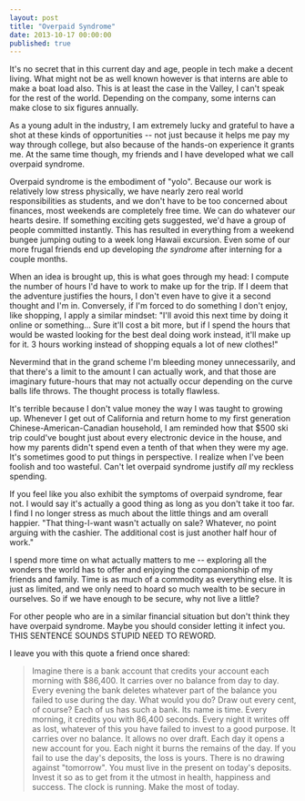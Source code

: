 ```yaml
---
layout: post
title: "Overpaid Syndrome"
date: 2013-10-17 00:00:00
published: true
---
```


It's no secret that in this current day and age, people in tech make a decent 
living. What might not be as well known however is that interns are able to make 
a boat load also. This is at least the case in the Valley, I can't speak for the 
rest of the world. Depending on the company, some interns can make close to six 
figures annually.

As a young adult in the industry, I am extremely lucky and grateful to have a 
shot at these kinds of opportunities -- not just because it helps me pay my way 
through college, but also because of the hands-on experience it grants me. At 
the same time though, my friends and I have developed what we call overpaid 
syndrome.

Overpaid syndrome is the embodiment of "yolo". Because our work is relatively 
low stress physically, we have nearly zero real world responsibilities as 
students, and we don't have to be too concerned about finances, most weekends 
are completely free time. We can do whatever our hearts desire. If something 
exciting gets suggested, we'd have a group of people committed instantly. This 
has resulted in everything from a weekend bungee jumping outing to a week long 
Hawaii excursion. Even some of our more frugal friends end up developing _the 
syndrome_ after interning for a couple months.

When an idea is brought up, this is what goes through my head: I compute the 
number of hours I'd have to work to make up for the trip. If I deem that the 
adventure justifies the hours, I don't even have to give it a second thought and 
I'm in. Conversely, if I'm forced to do something I don't enjoy, like shopping, 
I apply a similar mindset: "I'll avoid this next time by doing it online or 
something... Sure it'll cost a bit more, but if I spend the hours that would be 
wasted looking for the best deal doing work instead, it'll make up for it. 3 
hours working instead of shopping equals a lot of new clothes!"

Nevermind that in the grand scheme I'm bleeding money unnecessarily, and that 
there's a limit to the amount I can actually work, and that those are imaginary 
future-hours that may not actually occur depending on the curve balls life 
throws. The thought process is totally flawless.

It's terrible because I don't value money the way I was taught to growing up. 
Whenever I get out of California and return home to my first generation 
Chinese-American-Canadian household, I am reminded how that $500 ski trip 
could've bought just about every electronic device in the house, and how my 
parents didn't spend even a tenth of that when they were my age. It's sometimes 
good to put things in perspective. I realize when I've been foolish and too 
wasteful. Can't let overpaid syndrome justify _all_ my reckless spending.

If you feel like you also exhibit the symptoms of overpaid syndrome, fear not. I 
would say it's actually a good thing as long as you don't take it too far. I 
find I no longer stress as much about the little things and am overall happier. 
"That thing-I-want wasn't actually on sale?  Whatever, no point arguing with the 
cashier. The additional cost is just another half hour of work."

I spend more time on what actually matters to me -- exploring all the wonders 
the world has to offer and enjoying the companionship of my friends and family. 
Time is as much of a commodity as everything else. It is just as limited, and we 
only need to hoard so much wealth to be secure in ourselves. So if we have 
enough to be secure, why not live a little?

For other people who are in a similar financial situation but don't think they 
have overpaid syndrome. Maybe you should consider letting it infect you. THIS 
SENTENCE SOUNDS STUPID NEED TO REWORD.

I leave you with this quote a friend once shared:

> Imagine there is a bank account that credits your account each morning with $86,400. It carries over no balance from day to day. Every evening the bank deletes whatever part of the balance you failed to use during the day. What would you do? Draw out every cent, of course? Each of us has such a bank. Its name is time. Every morning, it credits you with 86,400 seconds. Every night it writes off as lost, whatever of this you have failed to invest to a good purpose. It carries over no balance. It allows no over draft. Each day it opens a new account for you. Each night it burns the remains of the day. If you fail to use the day's deposits, the loss is yours. There is no drawing against "tomorrow". You must live in the present on today's deposits. Invest it so as to get from it the utmost in health, happiness and success. The clock is running. Make the most of today.
